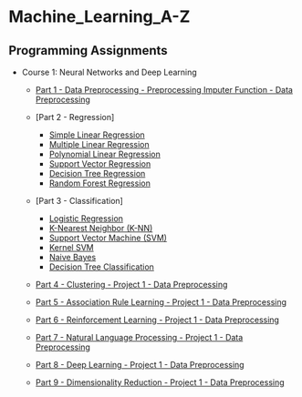 # Machine_Learning_A-Z
## Programming Assignments

- Course 1: Neural Networks and Deep Learning

  - [Part 1 - Data Preprocessing - Preprocessing Imputer Function - Data Preprocessing](https://github.com/philtsmith570/Machine_Learning_A-Z/tree/master/Machine%20Learning%20A-Z%20Folder/Part%201%20-%20Data%20Preprocessing/data_preprocessing.py)
  - [Part 2 - Regression]
    - [Simple Linear Regression](https://github.com/philtsmith570/Machine_Learning_A-Z/tree/master/Machine%20Learning%20A-Z%20Folder/Part%202%20-%20Regression/Section%204%20-%20Simple%20Linear%20Regression/Simple_Linear_Regression/simple_linear_regression.py)
    - [Multiple Linear Regression](https://github.com/philtsmith570/Machine_Learning_A-Z/tree/master/Machine%20Learning%20A-Z%20Folder/Part%202%20-%20Regression/Section%205%20-%20Multiple%20Linear%20Regression/Multiple_Linear_Regression/multiple_linear_regression.py)
    - [Polynomial Linear Regression](https://github.com/philtsmith570/Machine_Learning_A-Z/tree/master/Machine%20Learning%20A-Z%20Folder/Part%202%20-%20Regression/Section%206%20-%20Polynomial%20Regression/Polynomial_Regression/polynomial_regression.py)
    - [Support Vector Regression](https://github.com/philtsmith570/Machine_Learning_A-Z/tree/master/Machine%20Learning%20A-Z%20Folder/Part%202%20-%20Regression/Section%207%20-%20Support%20Vector%20Regression%20(SVR)/SVR/SupportVectorReg.py)
    - [Decision Tree Regression](https://github.com/philtsmith570/Machine_Learning_A-Z/tree/master/Machine%20Learning%20A-Z%20Folder/Part%202%20-%20Regression/Section%208%20-%20Decision%20Tree%20Regression/Decision_Tree_Regression/decision_tree_regression.py)
    - [Random Forest Regression](https://github.com/philtsmith570/Machine_Learning_A-Z/tree/master/Machine%20Learning%20A-Z%20Folder/Part%202%20-%20Regression/Section%209%20-%20Random%20Forest%20Regression/Random_Forest_Regression/random_forest_regression.py) 
  - [Part 3 - Classification]
      - [Logistic Regression](https://github.com/philtsmith570/Machine_Learning_A-Z/tree/master/Machine%20Learning%20A-Z%20Folder/Part%203%20-%20Classification/Section%2014%20-%20Logistic%20Regression/Logistic_Regression/logistic_regression.py)
      - [K-Nearest Neighbor (K-NN)](https://github.com/philtsmith570/Machine_Learning_A-Z/tree/master/Machine%20Learning%20A-Z%20Folder/Part%202%20-%20Regression/Section%205%20-%20Multiple%20Linear%20Regression/knn.py)
      - [Support Vector Machine (SVM)](https://github.com/philtsmith570/Machine_Learning_A-Z/tree/master/Machine%20Learning%20A-Z%20Folder/Part%202%20-%20Regression/Section%206%20-%20Polynomial%20Regression/Polynomial_Regression/polynomial_regression.py)
      - [Kernel SVM](https://github.com/philtsmith570/Machine_Learning_A-Z/tree/master/Machine%20Learning%20A-Z%20Folder/Part%202%20-%20Regression/Section%207%20-%20Support%20Vector%20Regression%20(SVR)/SVR/SupportVectorReg.py)
      - [Naive Bayes](https://github.com/philtsmith570/Machine_Learning_A-Z/tree/master/Machine%20Learning%20A-Z%20Folder/Part%202%20-%20Regression/Section%208%20-%20Decision%20Tree%20Regression/Decision_Tree_Regression/decision_tree_regression.py)
      - [Decision Tree Classification](https://github.com/philtsmith570/Machine_Learning_A-Z/tree/master/Machine%20Learning%20A-Z%20Folder/Part%202%20-%20Regression/Section%209%20-%20Random%20Forest%20Regression/Random_Forest_Regression/random_forest_regression.py)
    
  - [Part 4 - Clustering - Project 1 - Data Preprocessing](https://github.com/philtsmith570/Machine_Learning_A-Z/)
  - [Part 5 - Association Rule Learning - Project 1 - Data Preprocessing](https://github.com/philtsmith570/Machine_Learning_A-Z/)
  - [Part 6 - Reinforcement Learning - Project 1 - Data Preprocessing](https://github.com/philtsmith570/Machine_Learning_A-Z/)
  - [Part 7 - Natural Language Processing - Project 1 - Data Preprocessing](https://github.com/philtsmith570/Machine_Learning_A-Z/)
  - [Part 8 - Deep Learning - Project 1 - Data Preprocessing](https://github.com/philtsmith570/Machine_Learning_A-Z/)
  - [Part 9 - Dimensionality Reduction - Project 1 - Data Preprocessing](https://github.com/philtsmith570/Machine_Learning_A-Z/)


